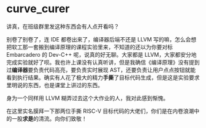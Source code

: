 # curve_curer

讲真，在班级群里发这种东西会有人点开看吗？





别卷了别卷了，连 IDE 都卷出来了，编译器后端不还是 LLVM 写的嘛，怎么会想把软工那一套搬到编译原理的课程实验里来，不知道的还以为你要对标 Embarcadero 的 Dev-C++ 呢，说真的好无聊。大家都是 LLVM，大家都安分地完成实验就好了呗。我也许上课没有认真听讲，但是我确信《编译原理》没有提到过**编译器**要负责代码高亮，要负责实时展现 AST，还要负责让用户点点按钮就能看到执行结果。确实有人花了极大的精力**手撕**了目标代码生成，但是这是实验要求里明说的东西，也是课堂上讲过的东西。

身为一个同样用 LLVM 糊弄过去这个大作业的人，我对此感到惭愧。

在这里实名膜拜一下那两位手撕 RISC-V 目标代码的大佬们，你们是在内卷浪潮中的一股**求是**的清流。向你们致敬！
